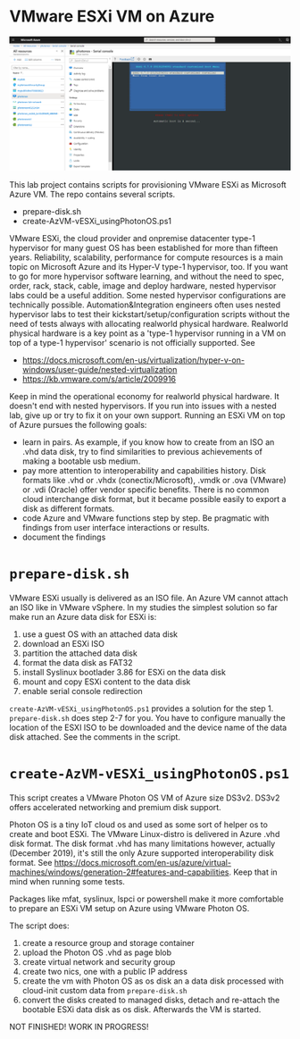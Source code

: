 # VMware ESXi VM on Azure

![ESXi67](https://github.com/dcasota/vesxi-on-azure-scripts/blob/master/ESXi67.png)

This lab project contains scripts for provisioning VMware ESXi as Microsoft Azure VM. The repo contains several scripts.
  - prepare-disk.sh
  - create-AzVM-vESXi_usingPhotonOS.ps1
  
VMware ESXi, the cloud provider and onpremise datacenter type-1 hypervisor for many guest OS has been established for more than fifteen years. Reliability, scalability, performance for compute resources is a main topic on Microsoft Azure and its Hyper-V type-1 hypervisor, too.
If you want to go for more hypervisor software learning, and without the need to spec, order, rack, stack, cable, image and deploy hardware, nested hypervisor labs could be a useful addition. Some nested hypervisor configurations are technically possible. Automation&Integration engineers often uses nested hypervisor labs to test their kickstart/setup/configuration scripts without the need of tests always with allocating realworld physical hardware. Realworld physical hardware is a key point as a 'type-1 hypervisor running in a VM on top of a type-1 hypervisor' scenario is not officially supported. See
  - https://docs.microsoft.com/en-us/virtualization/hyper-v-on-windows/user-guide/nested-virtualization
  - https://kb.vmware.com/s/article/2009916

Keep in mind the operational economy for realworld physical hardware. It doesn't end with nested hypervisors. If you run into issues with a nested lab, give up or try to fix it on your own support. Running an ESXi VM on top of Azure pursues the following goals:
- learn in pairs. As example, if you know how to create from an ISO an .vhd data disk, try to find similarities to previous achievements of making a bootable usb medium. 
- pay more attention to interoperability and capabilities history. Disk formats like .vhd or .vhdx (conectix/Microsoft), .vmdk or .ova (VMware) or .vdi (Oracle) offer vendor specific benefits. There is no common cloud interchange disk format, but it became possible easily to export a disk as different formats.
- code Azure and VMware functions step by step. Be pragmatic with findings from user interface interactions or results.
- document the findings

# ```prepare-disk.sh```
VMware ESXi usually is delivered as an ISO file. An Azure VM cannot attach an ISO like in VMware vSphere. In my studies the simplest solution so far make run an Azure data disk for ESXi is:
  1. use a guest OS with an attached data disk
  2. download an ESXi ISO
  3. partition the attached data disk
  4. format the data disk as FAT32
  5. install Syslinux bootlader 3.86 for ESXi on the data disk
  6. mount and copy ESXi content to the data disk
  7. enable serial console redirection
  
```create-AzVM-vESXi_usingPhotonOS.ps1``` provides a solution for the step 1.
```prepare-disk.sh``` does step 2-7 for you. You have to configure manually the location of the ESXI ISO to be downloaded and the device name of the data disk attached. See the comments in the script.

 
 # ```create-AzVM-vESXi_usingPhotonOS.ps1```
This script creates a VMware Photon OS VM of Azure size DS3v2. DS3v2 offers accelerated networking and premium disk support.

Photon OS is a tiny IoT cloud os and used as some sort of helper os to create and boot ESXi.
The VMware Linux-distro is delivered in Azure .vhd disk format. The disk format .vhd has many limitations however, actually (December 2019), it's still the only Azure supported interoperability disk format. See https://docs.microsoft.com/en-us/azure/virtual-machines/windows/generation-2#features-and-capabilities. Keep that in mind when running some tests.

Packages like mfat, syslinux, lspci or powershell make it more comfortable to prepare an ESXi VM setup on Azure using VMware Photon OS.

The script does:
 1. create a resource group and storage container
 2. upload the Photon OS .vhd as page blob
 3. create virtual network and security group
 4. create two nics, one with a public IP address
 5. create the vm with Photon OS as os disk an a data disk processed with cloud-init custom data from ```prepare-disk.sh```
 6. convert the disks created to managed disks, detach and re-attach the bootable ESXi data disk as os disk. Afterwards the VM is started.


NOT FINISHED! WORK IN PROGRESS!
